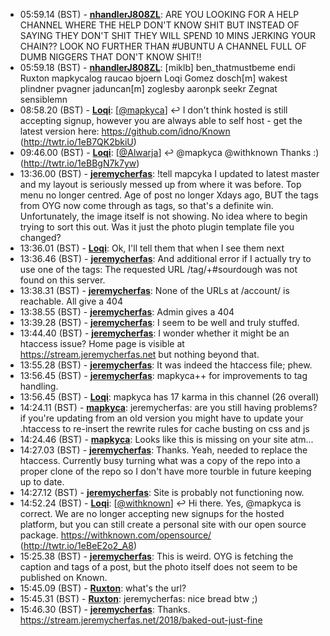 * <a id="05:59.14">05:59.14 (BST)</a> - __[nhandlerJ808ZL](https://github.com/nhandlerJ808ZL)__: ARE YOU LOOKING FOR A HELP CHANNEL WHERE THE HELP DON'T KNOW SHIT BUT INSTEAD OF SAYING THEY DON'T SHIT THEY WILL SPEND 10 MINS JERKING YOUR CHAIN?? LOOK NO FURTHER THAN #UBUNTU A CHANNEL FULL OF DUMB NIGGERS THAT DON'T KNOW SHIT!!
* <a id="05:59.18">05:59.18 (BST)</a> - __[nhandlerJ808ZL](https://github.com/nhandlerJ808ZL)__: [miklb] ben_thatmustbeme endi Ruxton mapkycalog raucao bjoern Loqi Gomez dosch[m] wakest plindner pvagner jaduncan[m] zoglesby aaronpk seekr Zegnat sensiblemn
* <a id="08:58.20">08:58.20 (BST)</a> - __[Loqi](https://github.com/Loqi)__: [<a href="https://twitter.com/mapkyca">@mapkyca</a>] ↩️ I don't think hosted is still accepting signup, however you are always able to self host - get the latest version here: https://github.com/idno/Known (http://twtr.io/1eB7QK2bkiU)
* <a id="09:46.00">09:46.00 (BST)</a> - __[Loqi](https://github.com/Loqi)__: [<a href="https://twitter.com/Alwarja">@Alwarja</a>] ↩️ @mapkyca @withknown Thanks :) (http://twtr.io/1eBBgN7k7yw)
* <a id="13:36.00">13:36.00 (BST)</a> - __[jeremycherfas](https://github.com/jeremycherfas)__: !tell mapcyka I updated to latest master and my layout is seriously messed up from where it was before. Top menu no longer centred. Age of post no longer Xdays ago, BUT the tags from OYG now come through as tags, so that's a definite win. Unfortunately, the image itself is not showing. No idea where to begin trying to sort this out. Was it just the photo plugin template file you changed?
* <a id="13:36.01">13:36.01 (BST)</a> - __[Loqi](https://github.com/Loqi)__: Ok, I'll tell them that when I see them next
* <a id="13:36.46">13:36.46 (BST)</a> - __[jeremycherfas](https://github.com/jeremycherfas)__: And additional error if I actually try to use one of the tags: The requested URL /tag/+#sourdough was not found on this server.
* <a id="13:38.31">13:38.31 (BST)</a> - __[jeremycherfas](https://github.com/jeremycherfas)__: None of the URLs at /account/ is reachable. All give a 404
* <a id="13:38.55">13:38.55 (BST)</a> - __[jeremycherfas](https://github.com/jeremycherfas)__: Admin gives a 404
* <a id="13:39.28">13:39.28 (BST)</a> - __[jeremycherfas](https://github.com/jeremycherfas)__: I seem to be well and truly stuffed.
* <a id="13:44.40">13:44.40 (BST)</a> - __[jeremycherfas](https://github.com/jeremycherfas)__: I wonder whether it might be an htaccess issue? Home page is visible at https://stream.jeremycherfas.net but nothing beyond that.
* <a id="13:55.28">13:55.28 (BST)</a> - __[jeremycherfas](https://github.com/jeremycherfas)__: It was indeed the htaccess file; phew.
* <a id="13:56.45">13:56.45 (BST)</a> - __[jeremycherfas](https://github.com/jeremycherfas)__: mapkyca++ for improvements to tag handling.
* <a id="13:56.45">13:56.45 (BST)</a> - __[Loqi](https://github.com/Loqi)__: mapkyca has 17 karma in this channel (26 overall)
* <a id="14:24.11">14:24.11 (BST)</a> - __[mapkyca](https://github.com/mapkyca)__: jeremycherfas: are you still having problems? if you're updating from an old version you might have to update your .htaccess to re-insert the rewrite rules for cache busting on css and js
* <a id="14:24.46">14:24.46 (BST)</a> - __[mapkyca](https://github.com/mapkyca)__: Looks like this is missing on your site atm...
* <a id="14:27.03">14:27.03 (BST)</a> - __[jeremycherfas](https://github.com/jeremycherfas)__: Thanks. Yeah, needed to replace the htaccess. Currently busy turning what was a copy of the repo into a proper clone of the repo so I don't have more tourble in future keeping up to date.
* <a id="14:27.12">14:27.12 (BST)</a> - __[jeremycherfas](https://github.com/jeremycherfas)__: Site is probably not functioning now.
* <a id="14:52.24">14:52.24 (BST)</a> - __[Loqi](https://github.com/Loqi)__: [<a href="https://twitter.com/withknown">@withknown</a>] ↩️ Hi there. Yes, @mapkyca is correct. We are no longer accepting new signups for the hosted platform, but you can still create a personal site with our open source package. https://withknown.com/opensource/ (http://twtr.io/1eBeE2o2_A8)
* <a id="15:25.38">15:25.38 (BST)</a> - __[jeremycherfas](https://github.com/jeremycherfas)__: This is weird. OYG is fetching the caption and tags of a post, but the photo itself does not seem to be published on Known.
* <a id="15:45.09">15:45.09 (BST)</a> - __[Ruxton](https://github.com/Ruxton)__: what's the url?
* <a id="15:45.31">15:45.31 (BST)</a> - __[Ruxton](https://github.com/Ruxton)__: jeremycherfas: nice bread btw ;)
* <a id="15:46.30">15:46.30 (BST)</a> - __[jeremycherfas](https://github.com/jeremycherfas)__: Thanks. https://stream.jeremycherfas.net/2018/baked-out-just-fine
